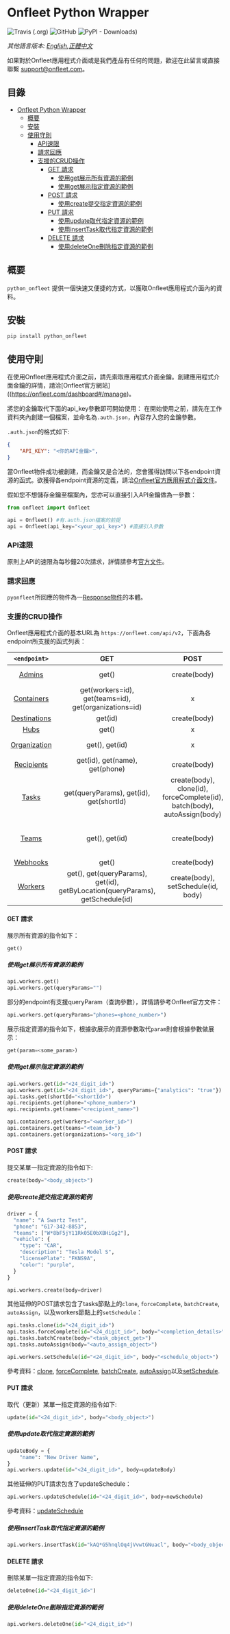 # Onfleet Python Wrapper

![Travis (.org)](https://img.shields.io/travis/onfleet/pyonfleet.svg?style=popout-square)
![GitHub](https://img.shields.io/github/license/onfleet/pyonfleet.svg?style=popout-square)
![PyPI - Downloads](https://img.shields.io/pypi/dm/pyonfleet.svg?style=popout-square))

*其他語言版本: [English](https://github.com/onfleet/pyonfleet/blob/master/README.md),[正體中文](https://github.com/onfleet/pyonfleet/blob/master/README.zh-tw.md)*

如果對於Onfleet應用程式介面或是我們產品有任何的問題，歡迎在此留言或直接聯繫 support@onfleet.com。

## 目錄
- [Onfleet Python Wrapper](#onfleet-python-wrapper)
  * [概要](#概要)
  * [安裝](#安裝)
  * [使用守則](#使用守則)
    + [API速限](#API速限)
    + [請求回應](#請求回應)
    + [支援的CRUD操作](#支援的CRUD操作)
      - [GET 請求](#get-請求)
        * [使用get展示所有資源的範例](#使用get展示所有資源的範例)
        * [使用get展示指定資源的範例](#使用get展示指定資源的範例)
      - [POST 請求](#post-請求)
        * [使用create提交指定資源的範例](#使用create提交指定資源的範例)
      - [PUT 請求](#put-請求)
        * [使用update取代指定資源的範例](#使用update取代指定資源的範例)
        * [使用insertTask取代指定資源的範例](#使用insertTask取代指定資源的範例)
      - [DELETE 請求](#delete-請求)
        * [使用deleteOne刪除指定資源的範例](#使用deleteone刪除指定資源的範例)


## 概要

`python_onfleet` 提供一個快速又便捷的方式，以獲取Onfleet應用程式介面內的資料。

## 安裝

```
pip install python_onfleet
```

## 使用守則
在使用Onfleet應用程式介面之前，請先索取應用程式介面金鑰。創建應用程式介面金鑰的詳情，請洽[Onfleet官方網站]((https://onfleet.com/dashboard#/manage)。

將您的金鑰取代下面的api_key參數即可開始使用：
在開始使用之前，請先在工作資料夾內創建一個檔案，並命名為`.auth.json`，內容存入您的金鑰參數。

`.auth.json`的格式如下:
```json
{
    "API_KEY": "<你的API金鑰>", 
}
```
當Onfleet物件成功被創建，而金鑰又是合法的，您會獲得訪問以下各endpoint資源的函式。欲獲得各endpoint資源的定義，請洽[Onfleet官方應用程式介面文件](http://docs.onfleet.com/)。

假如您不想儲存金鑰至檔案內，您亦可以直接引入API金鑰做為一參數：

```python
from onfleet import Onfleet

api = Onfleet() #有.auth.json檔案的前提
api = Onfleet(api_key="<your_api_key>") #直接引入參數
```
### API速限
原則上API的速限為每秒鐘20次請求，詳情請參考[官方文件](http://docs.onfleet.com/docs/throttling)。

### 請求回應
`pyonfleet`所回應的物件為一[Response物件](https://2.python-requests.org//en/master/api/#requests.Response)的本體。

### 支援的CRUD操作
Onfleet應用程式介面的基本URL為 `https://onfleet.com/api/v2`，下面為各endpoint所支援的函式列表：

| `<endpoint>` | GET | POST | PUT | DELETE |
|:------------:|:---------------------------------------------------------------:|:----------------------------------------------------------------------:|:------------------------------------:|:-------------:|
| [Admins](http://docs.onfleet.com/docs/administrators) | get() | create(body) | update(id, body) | deleteOne(id) |
| [Containers](http://docs.onfleet.com/docs/containers) | get(workers=id), get(teams=id), get(organizations=id) | x | update(id, body) | x |
| [Destinations](http://docs.onfleet.com/docs/destinations) | get(id) | create(body) | x | x |
| [Hubs](http://docs.onfleet.com/docs/hubs) | get() | x | x | x |
| [Organization](http://docs.onfleet.com/docs/organizations) | get(), get(id) | x | insertTask(id, body) | x |
| [Recipients](http://docs.onfleet.com/docs/recipients)  | get(id), get(name), get(phone) | create(body) | update(id, body) | x |
| [Tasks](http://docs.onfleet.com/docs/tasks) | get(queryParams), get(id), get(shortId) | create(body), clone(id), forceComplete(id), batch(body), autoAssign(body) | update(id, body) | deleteOne(id) |
| [Teams](http://docs.onfleet.com/docs/teams) | get(), get(id) | create(body) | update(id, body), insertTask(id, body) | deleteOne(id) |
| [Webhooks](http://docs.onfleet.com/docs/webhooks) | get() | create(body) | x | deleteOne(id) |
| [Workers](http://docs.onfleet.com/docs/workers) | get(), get(queryParams), get(id), getByLocation(queryParams), getSchedule(id) | create(body), setSchedule(id, body) | update(id, body), insertTask(id, body) | deleteOne(id) |

#### GET 請求
展示所有資源的指令如下：
```python
get()
```
##### 使用get展示所有資源的範例
```python
api.workers.get()
api.workers.get(queryParams="")
```
部分的endpoint有支援queryParam（查詢參數），詳情請參考Onfleet官方文件：
```python
api.workers.get(queryParams="phones=<phone_number>")
```

展示指定資源的指令如下，根據欲展示的資源參數取代`param`則會根據參數做展示：
```python
get(param=<some_param>)
```

##### 使用get展示指定資源的範例
```python
api.workers.get(id="<24_digit_id>")
api.workers.get(id="<24_digit_id>", queryParams={"analytics": "true"})
api.tasks.get(shortId="<shortId>")
api.recipients.get(phone="<phone_number>")
api.recipients.get(name="<recipient_name>")

api.containers.get(workers="<worker_id>")
api.containers.get(teams="<team_id>")
api.containers.get(organizations="<org_id>")
```

#### POST 請求
提交某單一指定資源的指令如下:
```python
create(body="<body_object>")
```
##### 使用create提交指定資源的範例
```python
driver = {
  "name": "A Swartz Test",
  "phone": "617-342-8853",
  "teams": ["W*8bF5jY11Rk05E0bXBHiGg2"],
  "vehicle": {
    "type": "CAR",
    "description": "Tesla Model S",
    "licensePlate": "FKNS9A",
    "color": "purple",
  }
}

api.workers.create(body=driver)
```
其他延伸的POST請求包含了tasks節點上的`clone`, `forceComplete`, `batchCreate`, `autoAssign`，以及workers節點上的`setSchedule`：

```python
api.tasks.clone(id="<24_digit_id>")
api.tasks.forceComplete(id="<24_digit_id>", body="<completion_details>")
api.tasks.batchCreate(body="<task_object_get>")
api.tasks.autoAssign(body="<auto_assign_object>")

api.workers.setSchedule(id="<24_digit_id>", body="<schedule_object>")
```
參考資料：[clone](http://docs.onfleet.com/docs/tasks#clone-task), [forceComplete](http://docs.onfleet.com/docs/tasks#complete-task), [batchCreate](http://docs.onfleet.com/docs/tasks#create-tasks-in-batch), [autoAssign](http://docs.onfleet.com/docs/tasks#automatically-assign-get-of-tasks)以及[setSchedule](http://docs.onfleet.com/docs/workers#set-workers-schedule).

#### PUT 請求
取代（更新）某單一指定資源的指令如下:
```python
update(id="<24_digit_id>", body="<body_object>")
```
##### 使用update取代指定資源的範例
```python
updateBody = {
    "name": "New Driver Name",
}
api.workers.update(id="<24_digit_id>", body=updateBody)
```
其他延伸的PUT請求包含了updateSchedule：
```python
api.workers.updateSchedule(id="<24_digit_id>", body=newSchedule)
```
參考資料：[updateSchedule](http://docs.onfleet.com/docs/workers#update-workers-schedule)

##### 使用insertTask取代指定資源的範例
```python
api.workers.insertTask(id="kAQ*G5hnqlOq4jVvwtGNuacl", body="<body_object>")
```

#### DELETE 請求
刪除某單一指定資源的指令如下:
```python
deleteOne(id="<24_digit_id>")
```
##### 使用deleteOne刪除指定資源的範例
```python
api.workers.deleteOne(id="<24_digit_id>")
```